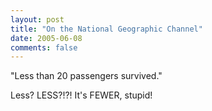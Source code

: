 ```yaml
---
layout: post
title: "On the National Geographic Channel"
date: 2005-06-08
comments: false
---
```

"Less than 20 passengers survived."




Less? LESS?!?! It's FEWER, stupid!
